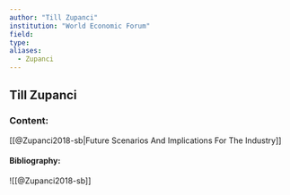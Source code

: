 ```yaml
---
author: "Till Zupanci"
institution: "World Economic Forum"
field:
type:
aliases:
  - Zupanci
---
```


## Till Zupanci

### Content:
[[@Zupanci2018-sb|Future Scenarios And Implications For The Industry]]

#### Bibliography:

![[@Zupanci2018-sb]]